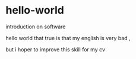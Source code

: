 # hello-world
introduction on software

hello world that true is that my english is very bad , 

but i hoper to improve this skill for my cv
